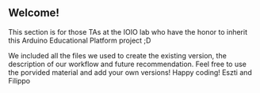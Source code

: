 ## Welcome! 
This section is for those TAs at the IOIO lab who have the honor to inherit this Arduino Educational Platform project ;D 

We included all the files we used to create the existing version, the description of our workflow and future recommendation.
Feel free to use the porvided material and add your own versions!
Happy coding!
Eszti and Filippo